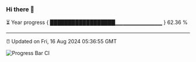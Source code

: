 ### Hi there 👋

⏳ Year progress { ██████████████████▁▁▁▁▁▁▁▁▁▁▁▁ } 62.36 %

---

⏰ Updated on Fri, 16 Aug 2024 05:36:55 GMT

![Progress Bar CI](https://github.com/IshwaranRudhara/GIT-ACTION/workflows/Progress%20Bar%20CI/badge.svg)
